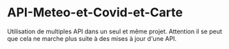 # API-Meteo-et-Covid-et-Carte
Utilisation de multiples API dans un seul et même projet. Attention il se peut que cela ne marche plus suite à des mises à jour d'une API.
